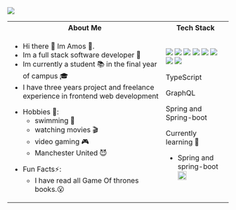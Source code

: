 <img align="center" src="https://user-images.githubusercontent.com/81857018/191554431-2891de67-87d1-4d10-b609-863f53a96d76.png" >

<table>
  <tr>
    <th> About Me</th>
    <th>Tech Stack</th>
  </tr>

<tr>
  <td width="70%">
  <ul>
    <li>Hi there 👋 Im Amos 🐉.</li>
    <li>Im a full stack software developer 💯</li>
    <li>Im currently a student 📚 in the final year of campus 🎓</li>
    <li>I have three years project and freelance experience in frontend web development</li>
  </ul>



  <ul>
    <li>Hobbies 🎈:
    <ul>
    <li>swimming 🥽</li>
    <li>watching movies 🎬</li>
    <li>video gaming 🎮</li>
    <li>Manchester United 😈</li>
    </ul>
    </li>
    
  </ul>

  

  <ul>
  <li>Fun Facts⚡:
  <ul>
  <li>I have read all Game Of thrones books.😮</li>
  </ul>
  </li>
    
  </ul>

  </td>

  <td>
  <img src="https://camo.githubusercontent.com/ce7aea3ef843d8c5bf40de5525a6764a31e1cd1e53cbfcfa757d5fb6931dffdd/68747470733a2f2f696d672e736869656c64732e696f2f62616467652f2d4769744875622d3138313731372e7376673f6c6f676f3d676974687562267374796c653d666c6174">
  <img src="https://camo.githubusercontent.com/4cd63b0dea6d7fb2dc24f44bbd42009d324dd68b89c50eda11ee789b6dbfbc56/68747470733a2f2f696d672e736869656c64732e696f2f62616467652f2d52656163742d3535352e7376673f6c6f676f3d7265616374267374796c653d666c6174">

  <img src="https://camo.githubusercontent.com/693fc5aa753bd004df31f55d7648fc51b5980b5418a7b4e432ee501600a68cff/68747470733a2f2f696d672e736869656c64732e696f2f62616467652f2d56697375616c25323053747564696f253230436f64652d3030374143432e7376673f6c6f676f3d76697375616c2d73747564696f2d636f6465267374796c653d666c6174">
  <img src="https://camo.githubusercontent.com/934e0696be56c77ef329835f9a07e741e43598e46898e57c81d9bc8dfb8c1961/68747470733a2f2f696d672e736869656c64732e696f2f62616467652f2d696e74656c6c696a253230494445412d3030302e7376673f6c6f676f3d696e74656c6c696a2d69646561267374796c653d666c6174">
  <img src="https://camo.githubusercontent.com/c71dfc5159ec629dd814bea7256dfe853ac09c46592b134f9e10da9d5f7a5ab8/68747470733a2f2f696d672e736869656c64732e696f2f62616467652f4a6176617363726970742d3237364443332e7376673f6c6f676f3d6a617661736372697074267374796c653d666c6174">
  <img src="https://camo.githubusercontent.com/8b0760b851af4668f73e2419c24a7e8496b044aba81ad4196a813f1fe0a0606b/68747470733a2f2f696d672e736869656c64732e696f2f62616467652f2d435353332d3135373242362e7376673f6c6f676f3d63737333267374796c653d666c6174">
  <img src="https://camo.githubusercontent.com/862a369270964f7b3b4b4cc73ae9efe8905f7f6b39aa05ae453bee68d9559b34/68747470733a2f2f696d672e736869656c64732e696f2f62616467652f2d48544d4c352d3333332e7376673f6c6f676f3d68746d6c35267374796c653d666c6174">
  <img src="https://camo.githubusercontent.com/db9939cf71774fae46d6c8aeaf9032127fc38fe60ef0fff125c2b0dfd16963e8/68747470733a2f2f696d672e736869656c64732e696f2f62616467652f4d7953514c2d3030354338343f7374796c653d666f722d7468652d6261646765266c6f676f3d6d7973716c266c6f676f436f6c6f723d7768697465267374796c653d666c6174" >
  <p>TypeScript</p>
  <p>GraphQL</p>
  <p>Spring and Spring-boot</p>

  <p>Currently learning 🚨</p>
  <ul>
    <li>Spring and spring-boot <img align="center" src="https://user-images.githubusercontent.com/81857018/191555550-20bacea6-c874-44b9-a403-5c7bda576046.png" width="20" height="20">
    </li>
  </ul>
  </td>
</tr>

</table>

